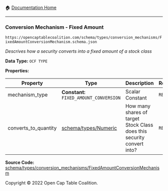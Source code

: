 :house: [Documentation Home](/README.md)

---

### Conversion Mechanism - Fixed Amount

`https://opencaptablecoalition.com/schema/types/conversion_mechanisms/FixedAmountConversionMechanism.schema.json`

_Descrives how a security converts into a fixed amount of a stock class_

**Data Type:** `OCF TYPE`

**Properties:**

| Property             | Type                                                  | Description                                                            | Required   |
| -------------------- | ----------------------------------------------------- | ---------------------------------------------------------------------- | ---------- |
| mechanism_type       | **Constant:** `FIXED_AMOUNT_CONVERSION`               | Scalar Constant                                                        | `REQUIRED` |
| converts_to_quantity | [schema/types/Numeric](/docs/schema/types/Numeric.md) | How many shares of target Stock Class does this security convert into? | `REQUIRED` |

**Source Code:** [schema/types/conversion_mechanisms/FixedAmountConversionMechanism](/schema/types/conversion_mechanisms/FixedAmountConversionMechanism.schema.json)

Copyright © 2022 Open Cap Table Coalition.
